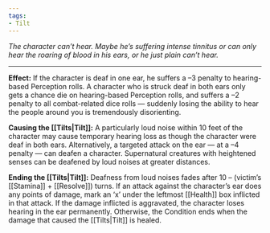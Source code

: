 ```yaml
---
tags:
- Tilt
---
```


_The character can’t hear. Maybe he’s suffering intense tinnitus or can only hear the roaring of blood in his ears, or he just plain can’t hear._

---

**Effect:** If the character is deaf in one ear, he suffers a –3 penalty to hearing-based Perception rolls. A character who is struck deaf in both ears only gets a chance die on hearing-based Perception rolls, and suffers a –2 penalty to all combat-related dice rolls — suddenly losing the ability to hear the people around you is tremendously disorienting.

**Causing the [[Tilts|Tilt]]:** A particularly loud noise within 10 feet of the character may cause temporary hearing loss as though the character were deaf in both ears. Alternatively, a targeted attack on the ear — at a –4 penalty — can deafen a character. Supernatural creatures with heightened senses can be deafened by loud noises at greater distances.

**Ending the [[Tilts|Tilt]]:** Deafness from loud noises fades after 10 – (victim’s [[Stamina]] + [[Resolve]]) turns. If an attack against the character’s ear does any points of damage, mark an ‘x’ under the leftmost [[Health]] box inflicted in that attack. If the damage inflicted is aggravated, the character loses hearing in the ear permanently. Otherwise, the Condition ends when the damage that caused the [[Tilts|Tilt]] is healed.